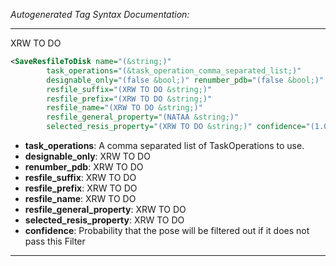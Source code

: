 <!-- THIS IS AN AUTOGENERATED FILE: Don't edit it directly, instead change the schema definition in the code itself. -->

_Autogenerated Tag Syntax Documentation:_

---
XRW TO DO

```xml
<SaveResfileToDisk name="(&string;)"
        task_operations="(&task_operation_comma_separated_list;)"
        designable_only="(false &bool;)" renumber_pdb="(false &bool;)"
        resfile_suffix="(XRW TO DO &string;)"
        resfile_prefix="(XRW TO DO &string;)"
        resfile_name="(XRW TO DO &string;)"
        resfile_general_property="(NATAA &string;)"
        selected_resis_property="(XRW TO DO &string;)" confidence="(1.0 &real;)" />
```

-   **task_operations**: A comma separated list of TaskOperations to use.
-   **designable_only**: XRW TO DO
-   **renumber_pdb**: XRW TO DO
-   **resfile_suffix**: XRW TO DO
-   **resfile_prefix**: XRW TO DO
-   **resfile_name**: XRW TO DO
-   **resfile_general_property**: XRW TO DO
-   **selected_resis_property**: XRW TO DO
-   **confidence**: Probability that the pose will be filtered out if it does not pass this Filter

---
